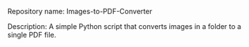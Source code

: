 Repository name: Images-to-PDF-Converter

Description: A simple Python script that converts images in a folder to a single PDF file.

